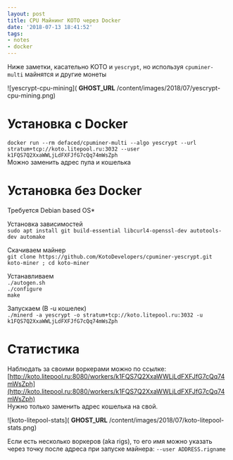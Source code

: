 ```yaml
---
layout: post
title: CPU Майнинг KOTO через Docker
date: '2018-07-13 18:41:52'
tags:
- notes
- docker
---
```


Ниже заметки, касательно KOTO и `yescrypt`, но используя `cpuminer-multi` майнятся и другие монеты

![yescrypt-cpu-mining]( __GHOST_URL__ /content/images/2018/07/yescrypt-cpu-mining.png)

# Установка с Docker

`docker run --rm defaced/cpuminer-multi --algo yescrypt --url stratum+tcp://koto.litepool.ru:3032 --user k1FQS7Q2XxaWWLjLdFXFJfG7cQq74mWsZph`  
Можно заменить адрес пула и кошелька

# Установка без Docker

Требуется Debian based OS\*

Установка зависимостей  
`sudo apt install git build-essential libcurl4-openssl-dev autotools-dev automake`

Скачиваем майнер  
`git clone https://github.com/KotoDevelopers/cpuminer-yescrypt.git koto-miner ; cd koto-miner`

Устанавливаем  
`./autogen.sh`  
`./configure`  
`make`

Запускаем (В -u кошелек)  
`./minerd -a yescrypt -o stratum+tcp://koto.litepool.ru:3032 -u k1FQS7Q2XxaWWLjLdFXFJfG7cQq74mWsZph`

# Статистика

Наблюдать за своими воркерами можно по ссылке:  
[http://koto.litepool.ru:8080/workers/k1FQS7Q2XxaWWLjLdFXFJfG7cQq74mWsZph](http://koto.litepool.ru:8080/workers/k1FQS7Q2XxaWWLjLdFXFJfG7cQq74mWsZph)  
Нужно только заменить адрес кошелька на свой.

![koto-litepool-stats]( __GHOST_URL__ /content/images/2018/07/koto-litepool-stats.png)

Если есть несколько воркеров (aka rigs), то его имя можно указать через точку после адреса при запуске майнера: `--user ADDRESS.rigname`

<!--kg-card-end: markdown-->